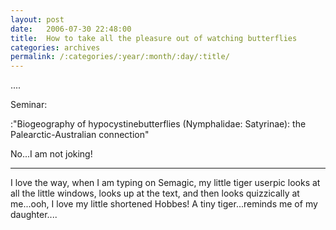 ```yaml
---
layout: post
date:	2006-07-30 22:48:00
title:  How to take all the pleasure out of watching butterflies
categories: archives
permalink: /:categories/:year/:month/:day/:title/
---
```

....

Seminar:

:"Biogeography of hypocystinebutterflies (Nymphalidae: Satyrinae): the Palearctic-Australian connection"

No...I am not joking!

*****

I love the way, when I am typing on Semagic, my little tiger userpic looks at all the little windows, looks up at the text, and then looks quizzically at me...ooh, I love my little shortened Hobbes! A tiny tiger...reminds me of my daughter....
